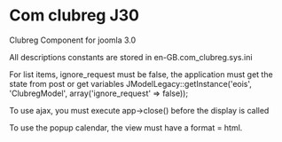 Com clubreg J30
==============

Clubreg Component for joomla 3.0

All descriptions constants are stored in 
en-GB.com_clubreg.sys.ini


For list items, ignore_request must be false,
the application must get the state from post or get variables
JModelLegacy::getInstance('eois', 'ClubregModel', array('ignore_request' => false));

To use ajax, you must execute app->close() before the display is called

To use the popup calendar, the view must have a format = html.



